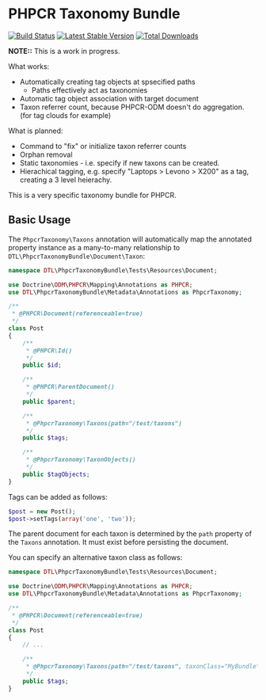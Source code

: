 PHPCR Taxonomy Bundle
=====================

[![Build Status](https://secure.travis-ci.org/dantleech/PhpcrTaxonomyBundle.png)](http://travis-ci.org/dantleech/PhpcrTaxonomyBundle)
[![Latest Stable Version](https://poser.pugx.org/dantleech/phpcr-taxonomy-bundle/version.png)](https://packagist.org/packages/dantleech/phpcr-taxonomy-bundle)
[![Total Downloads](https://poser.pugx.org/dantleech/phpcr-taxonomy-bundle/d/total.png)](https://packagist.org/packages/dantleech/phpcr-taxonomy-bundle)

**NOTE::** This is a work in progress.

What works:

- Automatically creating tag objects at spsecified paths
  - Paths effectively act as taxonomies
- Automatic tag object association with target document
- Taxon referrer count, because PHPCR-ODM doesn't do aggregation. (for tag clouds for example)

What is planned:

- Command to "fix" or initialize taxon referrer counts
- Orphan removal
- Static taxonomies - i.e. specify if new taxons can be created.
- Hierachical tagging, e.g. specify "Laptops > Levono > X200" as a tag,
  creating a 3 level heierachy.

This is a very specific taxonomy bundle for PHPCR.

Basic Usage
-----------

The `PhpcrTaxonomy\Taxons` annotation will automatically map the annotated
property instance as a many-to-many relationship to 
`DTL\PhpcrTaxonomyBundle\Document\Taxon`:

````php
namespace DTL\PhpcrTaxonomyBundle\Tests\Resources\Document;

use Doctrine\ODM\PHPCR\Mapping\Annotations as PHPCR;
use DTL\PhpcrTaxonomyBundle\Metadata\Annotations as PhpcrTaxonomy;

/**
 * @PHPCR\Document(referenceable=true)
 */
class Post
{
    /**
     * @PHPCR\Id()
     */
    public $id;

    /**
     * @PHPCR\ParentDocument()
     */
    public $parent;

    /**
     * @PhpcrTaxonomy\Taxons(path="/test/taxons")
     */
    public $tags;

    /**
     * @PhpcrTaxonomy\TaxonObjects()
     */
    public $tagObjects;
}
````

Tags can be added as follows:

````php
$post = new Post();
$post->setTags(array('one', 'two'));
````

The parent document for each taxon is determined by the `path` property of the
`Taxons` annotation. It must exist before persisting the document.

You can specify an alternative taxon class as follows:

````php
namespace DTL\PhpcrTaxonomyBundle\Tests\Resources\Document;

use Doctrine\ODM\PHPCR\Mapping\Annotations as PHPCR;
use DTL\PhpcrTaxonomyBundle\Metadata\Annotations as PhpcrTaxonomy;

/**
 * @PHPCR\Document(referenceable=true)
 */
class Post
{
    // ...

    /**
     * @PhpcrTaxonomy\Taxons(path="/test/taxons", taxonClass="MyBundle\MyTaxonClass")
     */
    public $tags;
}
````

